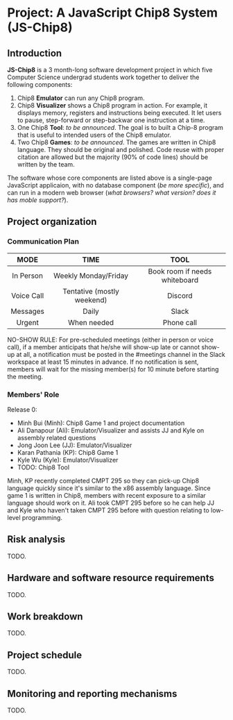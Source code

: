 # Project: A JavaScript Chip8 System (JS-Chip8)

## Introduction 

**JS-Chip8** is a 3 month-long software development project in which five Computer Science undergrad students work together to deliver the following components:

1. Chip8 **Emulator** can run any Chip8 program.   
2. Chip8 **Visualizer** shows a Chip8 program in action. For example, it displays memory, registers and instructions being executed. It let users to pause, step-forward or step-backwar one instruction at a time. 
3. One Chip8 **Tool**: *to be announced*. The goal is to built a Chip-8 program that is useful to intended users of the Chip8 emulator.  
4. Two Chip8 **Games**:  *to be announced*. The games are written in Chip8 language. They should be original and polished. Code reuse with proper citation are allowed but the majority (90% of code lines) should be written by the team. 

The software whose core components are listed above is a single-page JavaScript applicaion, with no database component (*be more specific*), and can run in a modern web browser (*what browsers? what version? does it has moble support?*). 

## Project organization

### Communication Plan 

|   MODE	|   TIME	|   TOOL|
|:-:	|:-:	|:-:	|
| In Person 	|  Weekly Monday/Friday	|   Book room if needs whiteboard	|
|  Voice Call 	|   Tentative (mostly weekend)	|   Discord	|
|  Messages 	|   Daily	|   Slack	|
|  Urgent 	|   When needed	|   Phone call	|

NO-SHOW RULE: For pre-scheduled meetings (either in person or voice call), if a member anticipats that he/she will show-up late or cannot show-up at all, a notification must be posted in the #meetings channel in the Slack workspace at least 15 minutes in advance. If no notification is sent, members will wait for the missing member(s) for 10 minute before starting the meeting. 

### Members' Role
 
Release 0:  
- Minh Bui (Minh): Chip8 Game 1 and project documentation
- Ali Danapour (Ali): Emulator/Visualizer and assists JJ and Kyle on assembly related questions 
- Jong Joon Lee (JJ): Emulator/Visualizer
- Karan Pathania (KP): Chip8 Game 1
- Kyle Wu (Kyle): Emulator/Visualizer
- TODO: Chip8 Tool

Minh, KP recently completed CMPT 295 so they can pick-up Chip8 language quickly since it's similar to the x86 assembly language. Since game 1 is written in Chip8, members with recent exposure to a similar language should work on it.  Ali took CMPT 295 before so he can help JJ and Kyle who haven't taken CMPT 295 before with question relating to low-level programming.  

## Risk analysis

TODO. 

## Hardware and software resource requirements

TODO.

## Work breakdown

TODO.

## Project schedule

TODO.

## Monitoring and reporting mechanisms

TODO. 
